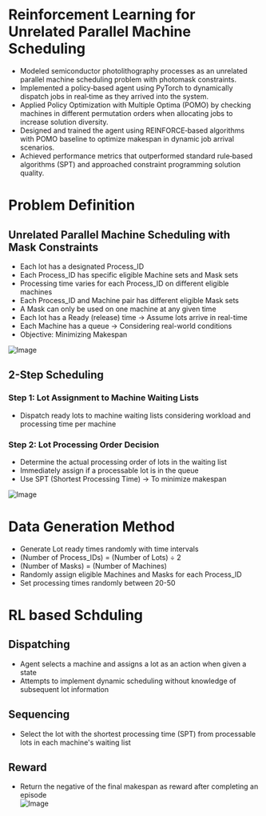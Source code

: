# Reinforcement Learning for Unrelated Parallel Machine Scheduling
- Modeled semiconductor photolithography processes as an unrelated parallel machine scheduling problem with photomask constraints.
- Implemented a policy‑based agent using PyTorch to dynamically dispatch jobs in real‑time as they arrived into the system.
- Applied Policy Optimization with Multiple Optima (POMO) by checking machines in different permutation orders when allocating jobs to increase solution diversity.
- Designed and trained the agent using REINFORCE‑based algorithms with POMO baseline to optimize makespan in dynamic job arrival scenarios.
- Achieved performance metrics that outperformed standard rule‑based algorithms (SPT) and approached constraint programming solution quality.

# Problem Definition
## Unrelated Parallel Machine Scheduling with Mask Constraints
- Each lot has a designated Process_ID  
- Each Process_ID has specific eligible Machine sets and Mask sets  
- Processing time varies for each Process_ID on different eligible machines  
- Each Process_ID and Machine pair has different eligible Mask sets  
- A Mask can only be used on one machine at any given time  
- Each lot has a Ready (release) time → Assume lots arrive in real-time  
- Each Machine has a queue → Considering real-world conditions  
- Objective: Minimizing Makespan  

![Image](https://github.com/user-attachments/assets/8892cbc8-10d3-4129-b67e-9a1773b0b1e7)

## 2-Step Scheduling
### Step 1: Lot Assignment to Machine Waiting Lists
* Dispatch ready lots to machine waiting lists considering workload and processing time per machine

### Step 2: Lot Processing Order Decision
* Determine the actual processing order of lots in the waiting list
* Immediately assign if a processable lot is in the queue
* Use SPT (Shortest Processing Time) → To minimize makespan

![Image](https://github.com/user-attachments/assets/4aec74a5-9ca5-4890-8792-dedb9293cad8)

# Data Generation Method
* Generate Lot ready times randomly with time intervals
* (Number of Process_IDs) = (Number of Lots) ÷ 2
* (Number of Masks) = (Number of Machines)
* Randomly assign eligible Machines and Masks for each Process_ID
* Set processing times randomly between 20-50

# RL based Schduling
## Dispatching
* Agent selects a machine and assigns a lot as an action when given a state
* Attempts to implement dynamic scheduling without knowledge of subsequent lot information

## Sequencing
* Select the lot with the shortest processing time (SPT) from processable lots in each machine's waiting list

## Reward
* Return the negative of the final makespan as reward after completing an episode  
![Image](https://github.com/user-attachments/assets/eb250de0-c8e1-4c62-8af3-4411bfa00ce7)
